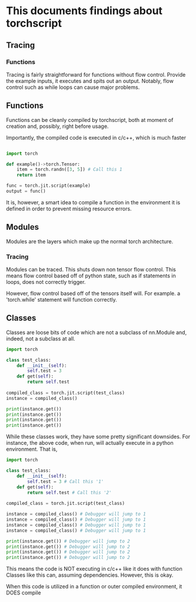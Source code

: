 # This documents findings about torchscript

## Tracing

### Functions

Tracing is fairly straightforward for functions without 
flow control. Provide the example inputs, it executes
and spits out an output. Notably, flow control 
such as while loops can cause major problems.


## Functions

Functions can be cleanly compiled
by torchscript, both at moment of creation
and, possibly, right before usage.

Importantly, the compiled code is executed in
c/c++, which is much faster

```python

import torch

def example()->torch.Tensor:
    item = torch.randn([3, 5]) # Call this 1
    return item

func = torch.jit.script(example)
output = func()


```

It is, however, a smart idea to compile a function
in the environment it is defined in order to prevent
missing resource errors.

## Modules

Modules are the layers which make up the normal
torch architecture.

### Tracing

Modules can be traced. This shuts down non tensor 
flow control. This means flow control based off of
python state, such as if statements in loops,
does not correctly trigger.

However, flow control based off of the tensors
itself will. For example. a 'torch.while' statement
will function correctly. 

## Classes

Classes are loose bits of code which are not a subclass of nn.Module and,
indeed, not a subclass at all.

```python
import torch

class test_class:
    def __init__(self):
        self.test = 3
    def get(self):
        return self.test
    
compiled_class = torch.jit.script(test_class)
instance = compiled_class()

print(instance.get())
print(instance.get())
print(instance.get())
print(instance.get())


```

While these classes work, they have some pretty significant downsides. For instance,
the above code, when run, will actually execute in a python environment. That is, 

```python
import torch

class test_class:
    def __init__(self):
        self.test = 3 # Call this '1'
    def get(self):
        return self.test # Call this '2'
    
compiled_class = torch.jit.script(test_class)

instance = compiled_class() # Debugger will jump to 1
instance = compiled_class() # Debugger will jump to 1
instance = compiled_class() # Debugger will jump to 1
instance = compiled_class() # Debugger will jump to 1

print(instance.get()) # Debugger will jump to 2
print(instance.get()) # Debugger will jump to 2
print(instance.get()) # Debugger will jump to 2
print(instance.get()) # Debugger will jump to 2


```

This means the code is NOT executing in c/c++ like it does with function
Classes like this can, assuming dependencies. However, this is okay.

When this code is utilized in a function or outer compiled environment, 
it DOES compile




